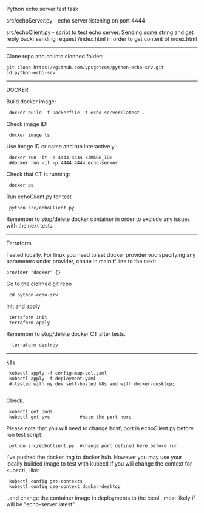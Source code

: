 Python echo server test task 

src/echoServer.py  - echo server listening on port 4444

src/echoClient.py - script to test echo server. Sending some string and get reply back; sending request /index.html in order to get content of index.html

___

Clone repo and cd into clonned folder: 
```
git clone https://github.com/vpsgetcom/python-echo-srv.git
cd python-echo-srv
```

___
DOCKER

Build docker image:

```
 docker build -f Dockerfile -t echo-server:latest .
```

Check image ID:

```
 docker image ls
```

Use image ID or name  and run interactively : 

```
 docker run -it -p 4444:4444 <IMAGE_ID>
 #docker run -it -p 4444:4444 echo-server
```
Check that CT is running:

```
 docker ps
```

Run echoClient.py for test

```
 python src/echoClient.py
```


Remember to stop/delete docker container in order to exclude any issues with the next tests.
___

Terraform

Tested locally. For linux you need to set docker provider w/o  specifying any parameters under provider, chane in main.tf line to the next:
```
provider "docker" {}
```

Go to the clonned git repo
```
 cd python-echo-srv
```
Init and apply 

```
 terraform init
 terraform apply
```

Remember to stop/delete docker CT after tests.
```
  terraform destroy
```
___
k8s



```
 kubectl apply -f config-map-vol.yaml
 kubectl apply -f deployment.yaml 
 #-tested with my dev self-hosted k8s and with docker-desktop; 
 
```

Check:

```
 kubectl get pods
 kubectl get svc           #note the port here
``` 
Please  note that you will need to change host\ port in echoClient.py before run test script:
```
 python src/echoClient.py  #change port defined here before run 
```


I've pushed the docker img to docker hub. However you may use your locally builded image to test with kubectl if you will change the context for kubectl  , like: 

```
 kubectl config get-contexts
 kubectl config use-context docker-desktop
```
..and change the container image  in deployments to the local , most likely if will be "echo-server:latest"  .




